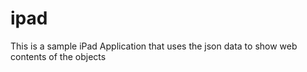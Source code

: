 # ipad

This is a sample iPad Application that uses the json data to show web contents of the objects
